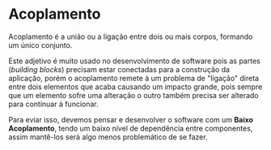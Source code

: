 # Acoplamento

Acoplamento é a união ou a ligação entre dois ou mais corpos, formando um único conjunto. 

Este adjetivo é muito usado no desenvolvimento de software pois as partes (*building blocks*) precisam estar conectadas para a construção da aplicação, porém o acoplamento remete à um problema de "ligação" direta entre dois elementos que acaba causando um impacto grande, pois sempre que um elemento sofre uma alteração o outro também precisa ser alterado para continuar à funcionar.

Para eviar isso, devemos pensar e desenvolver o software com um **Baixo Acoplamento**, tendo um baixo nível de dependência entre componentes, assim mantê-los será algo menos problemático de se fazer.

